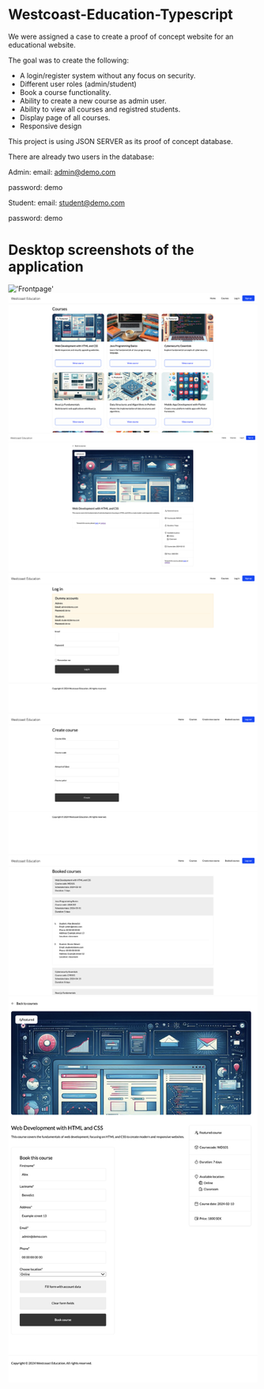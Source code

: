 # Westcoast-Education-Typescript

We were assigned a case to create a proof of concept website for an educational website.

The goal was to create the following:

- A login/register system without any focus on security.
- Different user roles (admin/student)
- Book a course functionality.
- Ability to create a new course as admin user.
- Ability to view all courses and registred students.
- Display page of all courses.
- Responsive design

This project is using JSON SERVER as its proof of concept database.

There are already two users in the database:

Admin:
email: admin@demo.com

password: demo

Student:
email: student@demo.com

password: demo

# Desktop screenshots of the application

!['Frontpage'](screenshots/demo_1.png)
!['Courses page'](screenshots/demo_2.png)
!['Course page'](screenshots/demo_3.png)
!['Login page'](screenshots/demo_4.png)
!['Create course page'](screenshots/demo_5.png)
!['Booked courses page'](screenshots/demo_6.png)
!['Book course if logged in'](screenshots/demo_7.png)
